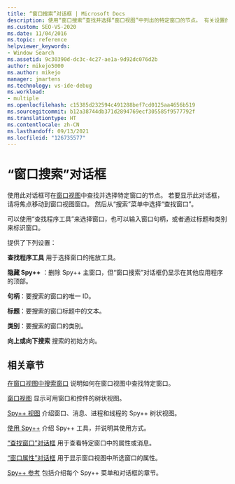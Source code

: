 ```yaml
---
title: “窗口搜索”对话框 | Microsoft Docs
description: 使用“窗口搜索”查找并选择“窗口视图”中列出的特定窗口的节点。 有关设置的说明，请参阅此文。
ms.custom: SEO-VS-2020
ms.date: 11/04/2016
ms.topic: reference
helpviewer_keywords:
- Window Search
ms.assetid: 9c30390d-dc3c-4c27-ae1a-9d92dc076d2b
author: mikejo5000
ms.author: mikejo
manager: jmartens
ms.technology: vs-ide-debug
ms.workload:
- multiple
ms.openlocfilehash: c15385d232594c491288bef7cd0125aa4656b519
ms.sourcegitcommit: b12a38744db371d2894769ecf305585f9577792f
ms.translationtype: HT
ms.contentlocale: zh-CN
ms.lasthandoff: 09/13/2021
ms.locfileid: "126735577"
---
```

# <a name="window-search-dialog-box"></a>“窗口搜索”对话框
使用此对话框可在[窗口视图](../debugger/windows-view.md)中查找并选择特定窗口的节点。 若要显示此对话框，请将焦点移动到窗口视图窗口。 然后从“搜索”菜单中选择“查找窗口”。

 可以使用“查找程序工具”来选择窗口，也可以输入窗口句柄，或者通过标题和类别来标识窗口。

 提供了下列设置：

 **查找程序工具** 用于选择窗口的拖放工具。

 **隐藏 Spy++** ：删除 Spy++ 主窗口，但“窗口搜索”对话框仍显示在其他应用程序的顶部。

 **句柄**：要搜索的窗口的唯一 ID。

 **标题**：要搜索的窗口标题中的文本。

 **类别**：要搜索的窗口的类别。

 **向上或向下搜索** 搜索的初始方向。

## <a name="related-sections"></a>相关章节
 [在窗口视图中搜索窗口](../debugger/how-to-search-for-a-window-in-windows-view.md) 说明如何在窗口视图中查找特定窗口。

 [窗口视图](../debugger/windows-view.md) 显示可用窗口和控件的树状视图。

 [Spy++ 视图](../debugger/spy-increment-views.md) 介绍窗口、消息、进程和线程的 Spy++ 树状视图。

 [使用 Spy++](../debugger/using-spy-increment.md) 介绍 Spy++ 工具，并说明其使用方式。

 [“查找窗口”对话框](../debugger/find-window-dialog-box.md) 用于查看特定窗口中的属性或消息。

 [“窗口属性”对话框](../debugger/window-properties-dialog-box.md) 用于显示窗口视图中所选窗口的属性。

 [Spy++ 参考](../debugger/spy-increment-reference.md) 包括介绍每个 Spy++ 菜单和对话框的章节。